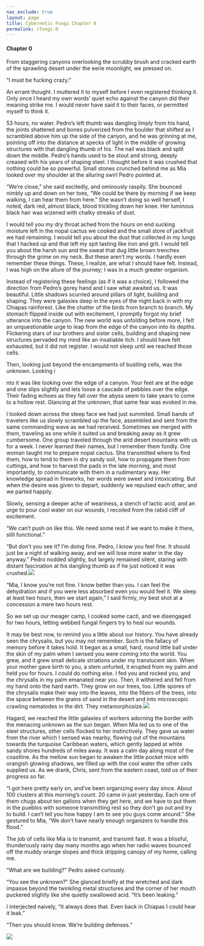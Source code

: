 ```yaml
---
nav_exclude: true
layout: page
title: Cybernetic Fungi Chapter 0
permalink: /fungi-0
---
```

#### Chapter 0

From staggering canyons overlooking the scrubby brush and cracked earth of the sprawling desert under the eerie moonlight, we pressed on.

“I must be fucking crazy.”

An errant thought. I muttered it to myself before I even registered thinking it. Only once I heard my own words’ quiet echo against the canyon did their meaning strike me. I would never have said it to their faces, or permitted myself to think it.

53 hours, no water. Pedro’s left thumb was dangling limply from his hand, the joints shattered and bones pulverized from the boulder that shifted as I scrambled above him up the side of the canyon, and he was grinning at me, pointing off into the distance at specks of light in the middle of growing structures with that dangling thumb of his. The nail was black and split down the middle. Pedro’s hands used to be stout and strong, deeply creased with his years of shaping steel. I thought before it was crushed that nothing could be so powerful. Small stones crunched behind me as Mia looked over my shoulder at the alluring swirl Pedro pointed at. 

“We’re close,” she said excitedly, and ominously raspily. She bounced nimbly up and down on her toes, “We could be there by morning if we keep walking, I can hear them from here.” She wasn’t doing so well herself, I noted, dark red, almost black, blood trickling down her knee. Her luminous black hair was wizened with chalky streaks of dust.

I would tell you my dry throat ached from the hours on end sucking moisture left in the nopal cactus we cooked and the small store of jackfruit we had remaining. I would tell you about the dust that collected in my lungs that I hacked up and that left my spit tasting like iron and grit. I would tell you about the harsh sun and the sweat that dug little brown trenches through the grime on my neck. But these aren’t my words. I hardly even remember these things. These, I realize, are what I should have felt. Instead, I was high on the allure of the journey; I was in a much greater organism.

Instead of registering these feelings (as if it was a choice), I followed the direction from Pedro’s gorey hand and I saw what awaited us. It was beautiful. Little shadows scurried around pillars of light, building and shaping. They were galaxies deep in the eyes of the night back in with my Chiapas rainforest. Like the chatter of the birds from branch to branch. My stomach flipped inside out with excitement, I promptly forgot my brief utterance into the canyon. The new world was unfolding before more, I felt an unquestionable urge to leap from the edge of the canyon into its depths. Flickering stars of our brothers and sister cells, building and shaping new structures pervaded my mind like an insatiable itch. I should have felt exhausted, but it did not register. I would not sleep until we reached those cells.

Then, looking just beyond the encampments of bustling cells, was the unknown. Looking i

nto it was like looking over the edge of a canyon. Your feet are at the edge and one slips slightly and lets loose a cascade of pebbles over the edge. Their fading echoes as they fall over the abyss seem to take years to come to a hollow rest. Glancing at the unknown, that same fear was evoked in me.

I looked down across the steep face we had just summited. Small bands of travelers like us slowly scrambled up the face, assembled and sent from the same commanding wave as we had received. Sometimes we merged with them, traveling as one while it suited us and breaking away as it grew cumbersome. One group traveled through the arid desert mountains with us for a week. I never learned their names, but I remember them fondly. One woman taught me to prepare nopal cactus. She transmitted where to find them, how to tend to them in dry sandy soil, how to propagate them from cuttings, and how to harvest the pads in the late morning, and most importantly, to communicate with them in a rudimentary way. Her knowledge spread in fireworks, her words were sweet and intoxicating. But when the desire was given to depart, suddenly we repulsed each other, and we parted happily. 

Slowly, sensing a deeper ache of weariness, a stench of lactic acid, and an urge to pour cool water on our wounds, I recoiled from the rabid cliff of excitement.

“We can’t push on like this. We need some rest if we want to make it there, still functional.”

“But don’t you see it? I’m doing fine. Pedro, I know you feel fine. It should just be a night of walking away, and we will lose more water in the day anyway.” Pedro nodded slightly, but largely remained silent, staring with distant fascination at his dangling thumb as if he just noticed it was crushed.![](https://lh6.googleusercontent.com/UTAtR6fDU-EZdJ-VYeNF41TGvuHfamwveIYEK8lYJ3_Nvu7kDAYzKVojoW6CEAiJeMXOjghzzNw6YvrV_8nPNzYKf234XCUQ73bDxPgHj2p2GqUGGyQASFRaUe9l6wFq_8G0sF7eSntGGaYJyiQObkc)

“Mia, I know you’re not fine. I know better than you. I can feel the dehydration and if you were less absorbed even you would feel it. We sleep at least two hours, then we start again,” I said firmly, my best shot at a concession a mere two hours rest. 

So we set up our meager camp, I cooked some cacti, and we disengaged for two hours, letting webbed fungal fingers try to heal our wounds. 

It may be best now, to remind you a little about our history. You have already seen the chrysalis, but you may not remember. Such is the fallacy of memory before it takes hold. It began as a small, hard, round little ball under the skin of my palm when I sensed you were coming into the world. You grew, and it grew small delicate striations under my translucent skin. When your mother gave birth to you, a stem unfurled, it erupted from my palm and held you for hours. I could do nothing else. I fed you and rocked you, and the chrysalis in my palm emanated near you. Then, it withered and fell from my hand onto the hard earth. They grow on our trees, too. Little spores of the chrysalis make their way into the leaves, into the fibers of the trees, into the space between the grains of sand in the desert and into microscopic crawling nematodes in the dirt. They metamorphosize.![](https://lh4.googleusercontent.com/9Z1ahdjL_y55caLQvunu6AtOwRy_nbKLADjwEbfxAc9gshlWRK9yl9OlbzXfwt8emcHmAX3WvVKQW-ielzyhppwtS9dr4KYuLjoSO55WXzXQ_mdb0PZpjrjRAMyHnJ1TKlZJdubPcoYYcfYWvAuAwfA)

Hagard, we reached the little galaxies of workers adorning the border with the menacing unknown as the sun began. When Mia led us to one of the steel structures, other cells flocked to her instinctively. They gave us water from the river which I sensed was nearby, flowing out of the mountains towards the turquoise Caribbean waters, which gently lapped at white sandy shores hundreds of miles away. It was a calm day along most of the coastline. As the mellow sun began to awaken the little pocket mice with orangish glowing shadows, we filled up with the cool water the other cells supplied us. As we drank, Chris, sent from the eastern coast, told us of their progress so far. 

“I got here pretty early on, and’ve been organizing every day since. About 100 clusters at this morning’s count. 20 came in just yesterday. Each one of them chugs about ten gallons when they get here, and we have to put them in the pueblos with someone transmitting rest so they don’t go out and try to build. I can’t tell you how happy I am to see you guys come around.” She gestured to Mia, “We don’t have nearly enough organizers to handle this flood.”

The job of cells like Mia is to transmit, and transmit fast. It was a blissful, thunderously rainy day many months ago when her radio waves bounced off the muddy orange slopes and thick dripping canopy of my home, calling me. 

“What are we building?” Pedro asked curiously.

“You see the unknown?” She glanced briefly at the wretched and dark impasse beyond the twinkling metal structures and the corner of her mouth puckered slightly like she quietly swallowed acid. “It’s been leaking.” 

I interjected naively, “It always does that. Even back in Chiapas I could hear it leak.” 

“Then you should know. We’re building defenses.”

![](https://lh4.googleusercontent.com/2aVxdFgXTVsmZDM8ULsIDqBtU45OIkVg7Ub0RTypr5h_n7suPjsOQ8UlnXWzUpjy3FWf_5SWvPj3P4NolIKTIFb8UuzlqaNSbaLSBkblXXFtScMbb_AybbaEwdYOyFeZElKjA-dKO6ab4J0Pt3vfs1s)
